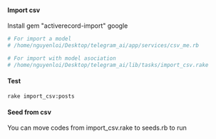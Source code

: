 #### Import csv

Install gem "activerecord-import"
google
```ruby
# For import a model
# /home/nguyenloi/Desktop/telegram_ai/app/services/csv_me.rb

# For import with model asociation
# /home/nguyenloi/Desktop/telegram_ai/lib/tasks/import_csv.rake
```

#### Test

`rake import_csv:posts`

#### Seed from csv

You can move codes from import_csv.rake to seeds.rb to run
